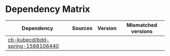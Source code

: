 # Dependency Matrix

Dependency | Sources | Version | Mismatched versions
---------- | ------- | ------- | -------------------
[cb-kubecd/bdd-spring-1588106440](https://github.com/cb-kubecd/bdd-spring-1588106440.git) |  | []() | 
